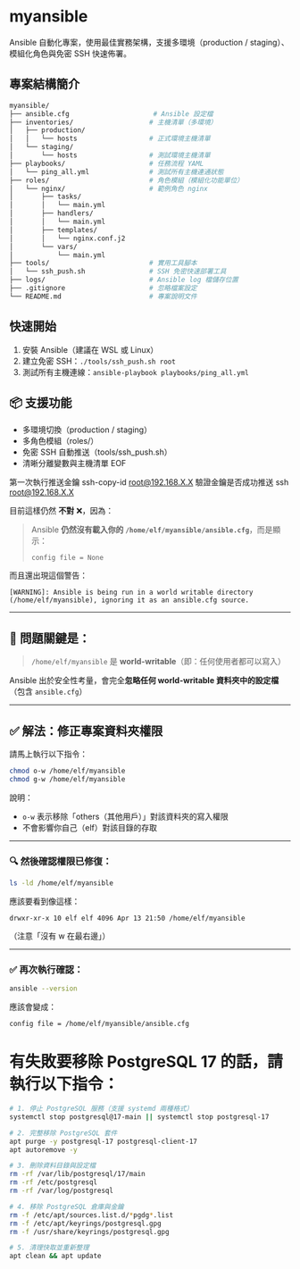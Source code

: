 ﻿
# myansible

Ansible 自動化專案，使用最佳實務架構，支援多環境（production / staging）、模組化角色與免密 SSH 快速佈署。

## 專案結構簡介
```bash
myansible/
├── ansible.cfg                     # Ansible 設定檔
├── inventories/                   # 主機清單（多環境）
│   ├── production/
│   │   └── hosts                  # 正式環境主機清單
│   └── staging/
│       └── hosts                  # 測試環境主機清單
├── playbooks/                     # 任務流程 YAML
│   └── ping_all.yml               # 測試所有主機連通狀態
├── roles/                         # 角色模組（模組化功能單位）
│   └── nginx/                     # 範例角色 nginx
│       ├── tasks/
│       │   └── main.yml
│       ├── handlers/
│       │   └── main.yml
│       ├── templates/
│       │   └── nginx.conf.j2
│       └── vars/
│           └── main.yml
├── tools/                         # 實用工具腳本
│   └── ssh_push.sh                # SSH 免密快速部署工具
├── logs/                          # Ansible log 檔儲存位置
├── .gitignore                     # 忽略檔案設定
└── README.md                      # 專案說明文件
```


## 快速開始

1. 安裝 Ansible（建議在 WSL 或 Linux）
2. 建立免密 SSH：`./tools/ssh_push.sh root`
3. 測試所有主機連線：`ansible-playbook playbooks/ping_all.yml`

## 📦 支援功能
- 多環境切換（production / staging）
- 多角色模組（roles/）
- 免密 SSH 自動推送（tools/ssh_push.sh）
- 清晰分離變數與主機清單
EOF

第一次執行推送金鑰
ssh-copy-id root@192.168.X.X
驗證金鑰是否成功推送
ssh root@192.168.X.X

目前這樣仍然 **不對** ❌，因為：

> Ansible **仍然沒有載入你的 `/home/elf/myansible/ansible.cfg`**，而是顯示：
>
> ```
> config file = None
> ```

而且還出現這個警告：

```
[WARNING]: Ansible is being run in a world writable directory (/home/elf/myansible), ignoring it as an ansible.cfg source.
```

---

## 🧯 問題關鍵是：

> `/home/elf/myansible` 是 **world-writable**（即：任何使用者都可以寫入）

Ansible 出於安全性考量，會完全**忽略任何 world-writable 資料夾中的設定檔**（包含 `ansible.cfg`）

---

## ✅ 解法：修正專案資料夾權限

請馬上執行以下指令：

```bash
chmod o-w /home/elf/myansible
chmod g-w /home/elf/myansible
```

說明：
- `o-w` 表示移除「others（其他用戶）」對該資料夾的寫入權限
- 不會影響你自己（elf）對該目錄的存取

---

### 🔍 然後確認權限已修復：

```bash
ls -ld /home/elf/myansible
```

應該要看到像這樣：

```
drwxr-xr-x 10 elf elf 4096 Apr 13 21:50 /home/elf/myansible
```

（注意「沒有 w 在最右邊」）

---

### ✅ 再次執行確認：

```bash
ansible --version
```

應該會變成：

```
config file = /home/elf/myansible/ansible.cfg
```


# 有失敗要移除 PostgreSQL 17 的話，請執行以下指令：

```bash
# 1. 停止 PostgreSQL 服務（支援 systemd 兩種格式）
systemctl stop postgresql@17-main || systemctl stop postgresql-17

# 2. 完整移除 PostgreSQL 套件
apt purge -y postgresql-17 postgresql-client-17
apt autoremove -y

# 3. 刪除資料目錄與設定檔
rm -rf /var/lib/postgresql/17/main
rm -rf /etc/postgresql
rm -rf /var/log/postgresql

# 4. 移除 PostgreSQL 倉庫與金鑰
rm -f /etc/apt/sources.list.d/*pgdg*.list
rm -f /etc/apt/keyrings/postgresql.gpg
rm -f /usr/share/keyrings/postgresql.gpg

# 5. 清理快取並重新整理
apt clean && apt update
```